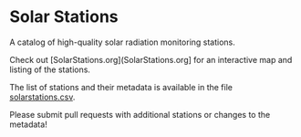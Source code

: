 # Solar Stations
A catalog of high-quality solar radiation monitoring stations.

Check out [SolarStations.org](SolarStations.org] for an interactive map and listing of the stations.

The list of stations and their metadata is available in the file [solarstations.csv](solarstations.csv).

Please submit pull requests with additional stations or changes to the metadata!
